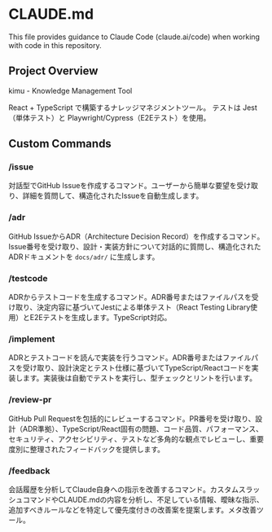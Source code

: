 # CLAUDE.md

This file provides guidance to Claude Code (claude.ai/code) when working with code in this repository.

## Project Overview

kimu - Knowledge Management Tool

React + TypeScript で構築するナレッジマネジメントツール。
テストは Jest（単体テスト）と Playwright/Cypress（E2Eテスト）を使用。

## Custom Commands

### /issue
対話型でGitHub Issueを作成するコマンド。ユーザーから簡単な要望を受け取り、詳細を質問して、構造化されたIssueを自動生成します。

### /adr
GitHub IssueからADR（Architecture Decision Record）を作成するコマンド。Issue番号を受け取り、設計・実装方針について対話的に質問し、構造化されたADRドキュメントを `docs/adr/` に生成します。

### /testcode
ADRからテストコードを生成するコマンド。ADR番号またはファイルパスを受け取り、決定内容に基づいてJestによる単体テスト（React Testing Library使用）とE2Eテストを生成します。TypeScript対応。

### /implement
ADRとテストコードを読んで実装を行うコマンド。ADR番号またはファイルパスを受け取り、設計決定とテスト仕様に基づいてTypeScript/Reactコードを実装します。実装後は自動でテストを実行し、型チェックとリントを行います。

### /review-pr
GitHub Pull Requestを包括的にレビューするコマンド。PR番号を受け取り、設計（ADR準拠）、TypeScript/React固有の問題、コード品質、パフォーマンス、セキュリティ、アクセシビリティ、テストなど多角的な観点でレビューし、重要度別に整理されたフィードバックを提供します。

### /feedback
会話履歴を分析してClaude自身への指示を改善するコマンド。カスタムスラッシュコマンドやCLAUDE.mdの内容を分析し、不足している情報、曖昧な指示、追加すべきルールなどを特定して優先度付きの改善案を提案します。メタ改善ツール。
